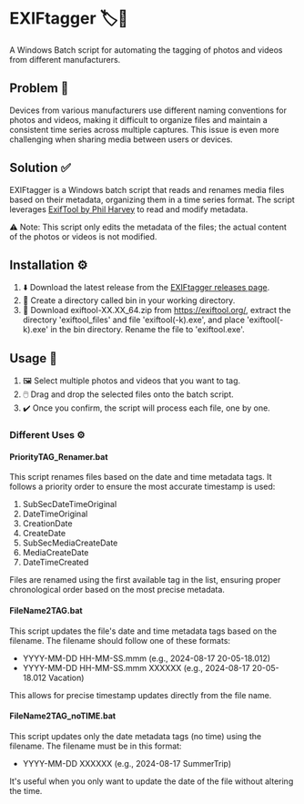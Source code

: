 # EXIFtagger 🏷️📸

A Windows Batch script for automating the tagging of photos and videos from different manufacturers.

## Problem 🚨

Devices from various manufacturers use different naming conventions for photos and videos, making it difficult to organize files and maintain a consistent time series across multiple captures. This issue is even more challenging when sharing media between users or devices.

## Solution ✅

EXIFtagger is a Windows batch script that reads and renames media files based on their metadata, organizing them in a time series format. The script leverages [ExifTool by Phil Harvey](https://exiftool.org/) to read and modify metadata.

⚠️ Note: This script only edits the metadata of the files; the actual content of the photos or videos is not modified.

## Installation ⚙️

1. ⬇️ Download the latest release from the [EXIFtagger releases page](https://github.com/drcobra/EXIFtagger/releases).
2. 📂 Create a directory called bin in your working directory.
3. 🔧 Download  exiftool-XX.XX_64.zip from https://exiftool.org/, extract the directory 'exiftool_files' and file 'exiftool(-k).exe', and place 'exiftool(-k).exe' in the bin directory. Rename the file to 'exiftool.exe'.

## Usage 🚀

1. 🖼️ Select multiple photos and videos that you want to tag.
2. 🖱️ Drag and drop the selected files onto the batch script.
3. ✔️ Once you confirm, the script will process each file, one by one.

### Different Uses ⚙️

#### PriorityTAG_Renamer.bat
This script renames files based on the date and time metadata tags. It follows a priority order to ensure the most accurate timestamp is used:
1. SubSecDateTimeOriginal
2. DateTimeOriginal
3. CreationDate
4. CreateDate
5. SubSecMediaCreateDate
6. MediaCreateDate
7. DateTimeCreated

Files are renamed using the first available tag in the list, ensuring proper chronological order based on the most precise metadata.

#### FileName2TAG.bat
This script updates the file's date and time metadata tags based on the filename. The filename should follow one of these formats:

- YYYY-MM-DD HH-MM-SS.mmm (e.g., 2024-08-17 20-05-18.012)
- YYYY-MM-DD HH-MM-SS.mmm XXXXXX (e.g., 2024-08-17 20-05-18.012 Vacation)

This allows for precise timestamp updates directly from the file name.

#### FileName2TAG_noTIME.bat
This script updates only the date metadata tags (no time) using the filename. The filename must be in this format:

- YYYY-MM-DD XXXXXX (e.g., 2024-08-17 SummerTrip)

It's useful when you only want to update the date of the file without altering the time.
